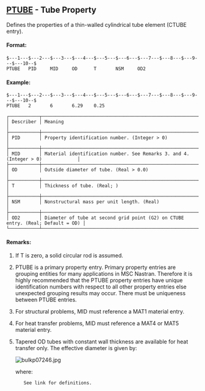## [PTUBE](https://nexus.hexagon.com/documentationcenter/bundle/MSC_Nastran_2022.4/page/Nastran_Combined_Book/qrg/bulkp/TOC.PTUBE.xhtml) - Tube Property

Defines the properties of a thin-walled cylindrical tube element (CTUBE entry).

#### Format:

```nastran
$---1---$---2---$---3---$---4---$---5---$---6---$---7---$---8---$---9---$---10--$
PTUBE   PID     MID     OD      T       NSM     OD2                             
```

#### Example:

```nastran
$---1---$---2---$---3---$---4---$---5---$---6---$---7---$---8---$---9---$---10--$
PTUBE   2       6       6.29    0.25                                            
```

```text
┌───────────┬─────────────────────────────────────────────────────────────────────────────────┐
│ Describer │ Meaning                                                                         │
├───────────┼─────────────────────────────────────────────────────────────────────────────────┤
│ PID       │ Property identification number. (Integer > 0)                                   │
├───────────┼─────────────────────────────────────────────────────────────────────────────────┤
│ MID       │ Material identification number. See Remarks 3. and 4. (Integer > 0)             │
├───────────┼─────────────────────────────────────────────────────────────────────────────────┤
│ OD        │ Outside diameter of tube. (Real > 0.0)                                          │
├───────────┼─────────────────────────────────────────────────────────────────────────────────┤
│ T         │ Thickness of tube. (Real; )                                                     │
├───────────┼─────────────────────────────────────────────────────────────────────────────────┤
│ NSM       │ Nonstructural mass per unit length. (Real)                                      │
├───────────┼─────────────────────────────────────────────────────────────────────────────────┤
│ OD2       │ Diameter of tube at second grid point (G2) on CTUBE entry. (Real; Default = OD) │
└───────────┴─────────────────────────────────────────────────────────────────────────────────┘
```

#### Remarks:

1. If T is zero, a solid circular rod is assumed.
2. PTUBE is a primary property entry. Primary property entries are grouping entities for many applications in MSC Nastran. Therefore it is highly recommended that the PTUBE property entries have unique identification numbers with respect to all other property entries else unexpected grouping results may occur. There must be uniqueness between PTUBE entries.
3. For structural problems, MID must reference a MAT1 material entry.
4. For heat transfer problems, MID must reference a MAT4 or MAT5 material entry.
5. Tapered OD tubes with constant wall thickness are available for heat transfer only. The effective diameter is given by:

     ![bulkp07246.jpg](https://help-be.hexagonmi.com/bundle/MSC_Nastran_2022.4/page/Nastran_Combined_Book/qrg/bulkp/../../../assets/bulkp07246.jpg?_LANG=enus)  

     where:

          See link for definitions.
